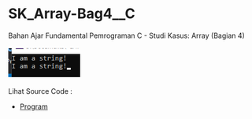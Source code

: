 # SK_Array-Bag4__C
Bahan Ajar Fundamental Pemrograman C - Studi Kasus: Array (Bagian 4) <br><br>
<img src="https://github.com/RizkyKhapidsyah/SK_Array-Bag4__C/blob/master/SK_Array-Bag4__C/Result/001.PNG"><br><br>
Lihat Source Code : <br>
- <a href="https://github.com/RizkyKhapidsyah/SK_Array-Bag4__C/blob/master/SK_Array-Bag4__C/Source.c">Program</a>
